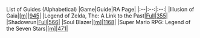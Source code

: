 List of Guides (Alphabetical) 
|Game|Guide|RA Page|
|:--|:--:|:--:|
|Illusion of Gaia|[[m]](https://github.com/RetroAchievements/guides/wiki/Illusion-of-Gaia-(SNES))|[945](https://retroachievements.org/game/945)|
|Legend of Zelda, The: A Link to the Past|[Full](https://github.com/RetroAchievements/guides/wiki/The-Legend-of-Zelda:-A-Link-to-the-Past-(SNES))|[355](https://retroachievements.org/game/355)|
|Shadowrun|[Full](https://github.com/RetroAchievements/guides/wiki/Shadowrun-(SNES))|[566](https://retroachievements.org/game/566)|
|Soul Blazer|[[m]](https://github.com/RetroAchievements/guides/wiki/Soul-Blazer-(SNES))|[1168](https://retroachievements.org/game/1168)|
|Super Mario RPG: Legend of the Seven Stars|[[m]](https://github.com/RetroAchievements/guides/wiki/Super-Mario-RPG:-Legend-of-the-Seven-Stars-(SNES))|[471](https://retroachievements.org/game/471)|
